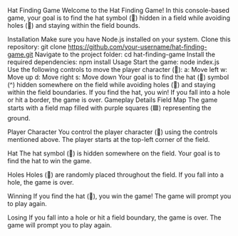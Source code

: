 Hat Finding Game
Welcome to the Hat Finding Game! In this console-based game, your goal is to find the hat symbol (👑) hidden in a field while avoiding holes (🚽) and staying within the field bounds.

Installation
Make sure you have Node.js installed on your system.
Clone this repository: git clone https://github.com/your-username/hat-finding-game.git
Navigate to the project folder: cd hat-finding-game
Install the required dependencies: npm install
Usage
Start the game: node index.js
Use the following controls to move the player character (👩):
a: Move left
w: Move up
d: Move right
s: Move down
Your goal is to find the hat (👑) symbol (^) hidden somewhere on the field while avoiding holes (🚽) and staying within the field boundaries.
If you find the hat, you win! If you fall into a hole or hit a border, the game is over.
Gameplay Details
Field Map
The game starts with a field map filled with purple squares (🟪) representing the ground.

Player Character
You control the player character (👩) using the controls mentioned above. The player starts at the top-left corner of the field.

Hat
The hat symbol (👑) is hidden somewhere on the field. Your goal is to find the hat to win the game.

Holes
Holes (🚽) are randomly placed throughout the field. If you fall into a hole, the game is over.

Winning
If you find the hat (👑), you win the game! The game will prompt you to play again.

Losing
If you fall into a hole or hit a field boundary, the game is over. The game will prompt you to play again.
